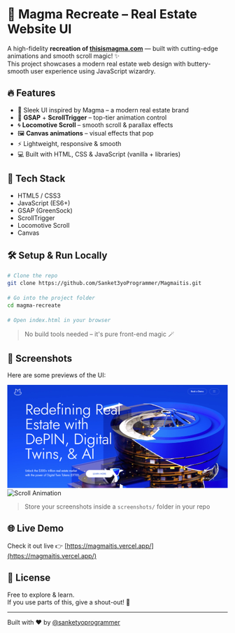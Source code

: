 # 🔵 Magma Recreate – Real Estate Website UI

A high-fidelity **recreation of [thisismagma.com](https://thisismagma.com)** — built with cutting-edge animations and smooth scroll magic! ✨  
This project showcases a modern real estate web design with buttery-smooth user experience using JavaScript wizardry.

## 🔥 Features

- 🎨 Sleek UI inspired by Magma – a modern real estate brand
- 🧠 **GSAP** + **ScrollTrigger** – top-tier animation control
- 🌀 **Locomotive Scroll** – smooth scroll & parallax effects
- 🖼️ **Canvas animations** – visual effects that pop
- ⚡ Lightweight, responsive & smooth
- 💻 Built with HTML, CSS & JavaScript (vanilla + libraries)

## 🚀 Tech Stack

- HTML5 / CSS3
- JavaScript (ES6+)
- GSAP (GreenSock)
- ScrollTrigger
- Locomotive Scroll
- Canvas

## 🛠️ Setup & Run Locally

```bash
# Clone the repo
git clone https://github.com/Sanket3yoProgrammer/Magmaitis.git

# Go into the project folder
cd magma-recreate

# Open index.html in your browser
```

> No build tools needed – it's pure front-end magic 🪄

## 📸 Screenshots

Here are some previews of the UI:

![Homepage Screenshot](screenshot.png)  
![Scroll Animation](scroll.gif)

> Store your screenshots inside a `screenshots/` folder in your repo

## 🌐 Live Demo

Check it out live 👉 [https://magmaitis.vercel.app/](https://magmaitis.vercel.app/)

## 📄 License

Free to explore & learn.  
If you use parts of this, give a shout-out! 🙌

---

Built with ❤️ by [@sanketyoprogrammer](https://github.com/sanketyoprogrammer)

